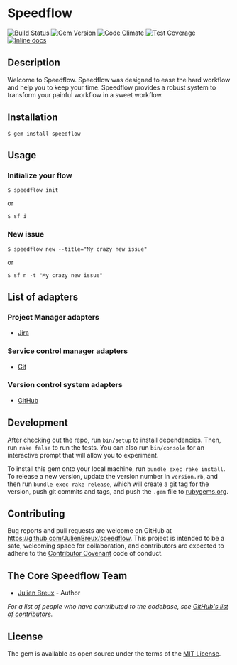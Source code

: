 # Speedflow

[![Build Status](https://travis-ci.org/JulienBreux/speedflow.svg?branch=master)](https://travis-ci.org/JulienBreux/speedflow)
[![Gem Version](https://badge.fury.io/rb/speedflow.svg)](https://badge.fury.io/rb/speedflow)
[![Code Climate](https://codeclimate.com/github/JulienBreux/speedflow/badges/gpa.svg)](https://codeclimate.com/github/JulienBreux/speedflow)
[![Test Coverage](https://codeclimate.com/github/JulienBreux/speedflow/badges/coverage.svg)](https://codeclimate.com/github/JulienBreux/speedflow/coverage)
[![Inline docs](http://inch-ci.org/github/JulienBreux/speedflow.svg?branch=master)](http://inch-ci.org/github/JulienBreux/speedflow)

## Description

Welcome to Speedflow.
Speedflow was designed to ease the hard workflow and help you to keep your time.
Speedflow provides a robust system to transform your painful workflow in a sweet workflow.

## Installation

    $ gem install speedflow

## Usage

### Initialize your flow

    $ speedflow init

or

    $ sf i

### New issue

    $ speedflow new --title="My crazy new issue"

or

    $ sf n -t "My crazy new issue"

## List of adapters

### Project Manager adapters

- [Jira](https://www.atlassian.com/software/jira)

### Service control manager adapters

- [Git](https://git-scm.com/)

### Version control system adapters

- [GitHub](https://github.com/)

## Development

After checking out the repo, run `bin/setup` to install dependencies. Then, run `rake false` to run the tests. You can also run `bin/console` for an interactive prompt that will allow you to experiment.

To install this gem onto your local machine, run `bundle exec rake install`. To release a new version, update the version number in `version.rb`, and then run `bundle exec rake release`, which will create a git tag for the version, push git commits and tags, and push the `.gem` file to [rubygems.org](https://rubygems.org).

## Contributing

Bug reports and pull requests are welcome on GitHub at https://github.com/JulienBreux/speedflow. This project is intended to be a safe, welcoming space for collaboration, and contributors are expected to adhere to the [Contributor Covenant](contributor-covenant.org) code of conduct.


## The Core Speedflow Team

* [Julien Breux](https://github.com/JulienBreux) - Author

_For a list of people who have contributed to the codebase, see [GitHub's list of contributors](https://github.com/JulienBreux/speedflow/contributors)._

## License

The gem is available as open source under the terms of the [MIT License](http://opensource.org/licenses/MIT).
